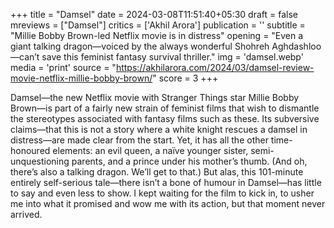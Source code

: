 +++
title = "Damsel"
date = 2024-03-08T11:51:40+05:30
draft = false
mreviews = ["Damsel"]
critics = ['Akhil Arora']
publication = ''
subtitle = "Millie Bobby Brown-led Netflix movie is in distress"
opening = "Even a giant talking dragon—voiced by the always wonderful Shohreh Aghdashloo—can’t save this feminist fantasy survival thriller."
img = 'damsel.webp'
media = 'print'
source = "https://akhilarora.com/2024/03/damsel-review-movie-netflix-millie-bobby-brown/"
score = 3
+++

Damsel—the new Netflix movie with Stranger Things star Millie Bobby Brown—is part of a fairly new strain of feminist films that wish to dismantle the stereotypes associated with fantasy films such as these. Its subversive claims—that this is not a story where a white knight rescues a damsel in distress—are made clear from the start. Yet, it has all the other time-honoured elements: an evil queen, a naïve younger sister, semi-unquestioning parents, and a prince under his mother’s thumb. (And oh, there’s also a talking dragon. We’ll get to that.) But alas, this 101-minute entirely self-serious tale—there isn’t a bone of humour in Damsel—has little to say and even less to show. I kept waiting for the film to kick in, to usher me into what it promised and wow me with its action, but that moment never arrived.
